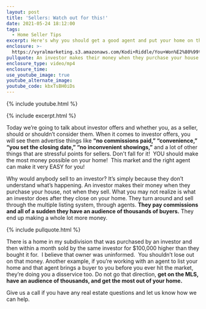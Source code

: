 ```yaml
---
layout: post
title: 'Sellers: Watch out for this!'
date: 2021-05-24 18:12:00
tags:
  - Home Seller Tips
excerpt: Here's why you should get a good agent and put your home on the MLS.
enclosure: >-
  https://vyralmarketing.s3.amazonaws.com/Kodi+Riddle/You+Won%E2%80%99t+Get+Top+Dollar+From+an+Investor%E2%80%99s+Offer.mp4
pullquote: An investor makes their money when they purchase your house.
enclosure_type: video/mp4
enclosure_time:
use_youtube_image: true
youtube_alternate_image:
youtube_code: kbxTsBH0iDs
---
```

{% include youtube.html %}

{% include excerpt.html %}

Today we’re going to talk about investor offers and whether you, as a seller, should or shouldn’t consider them. When it comes to investor offers, you will see them advertise things like&nbsp;**“no commissions paid,” “convenience,” “you set the closing date,” “no inconvenient showings,”**&nbsp;and a lot of other things that are stressful points for sellers. Don't fall for it\!&nbsp; YOU should make the most money possible on your home\!&nbsp; This market and the right agent can make it very EASY for you\!

Why would anybody sell to an investor? It’s simply because they don’t understand what’s happening. An investor makes their money when they purchase your house, not when they sell. What you may not realize is what an investor does after they close on your home. They turn around and sell through the multiple listing system, through agents.&nbsp;**They pay commissions and all of a sudden they have an audience of thousands of buyers.**&nbsp;They end up making a whole lot more money.

{% include pullquote.html %}

There is a home in my subdivision that was purchased by an investor and then within a month sold by the same investor for $100,000 higher than they bought it for.&nbsp; I believe that owner was uninformed.&nbsp; You shouldn’t lose out on that money. Another example, if you’re working with an agent to list your home and that agent brings a buyer to you before you ever hit the market, they’re doing you a disservice too. Do not go that direction,&nbsp;**get on the MLS, have an audience of thousands, and get the most out of your home.**

Give us a call if you have any real estate questions and let us know how we can help.
